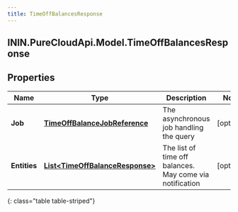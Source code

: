 ```yaml
---
title: TimeOffBalancesResponse
---
```

## ININ.PureCloudApi.Model.TimeOffBalancesResponse

## Properties

|Name | Type | Description | Notes|
|------------ | ------------- | ------------- | -------------|
| **Job** | [**TimeOffBalanceJobReference**](TimeOffBalanceJobReference.html) | The asynchronous job handling the query | [optional] |
| **Entities** | [**List&lt;TimeOffBalanceResponse&gt;**](TimeOffBalanceResponse.html) | The list of time off balances. May come via notification | [optional] |
{: class="table table-striped"}


